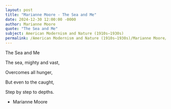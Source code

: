 ```yaml
---
layout: post
title: "Marianne Moore - The Sea and Me"
date: 2024-12-30 12:00:00 -0000
author: Marianne Moore
quote: "The Sea and Me"
subject: American Modernism and Nature (1910s–1930s)
permalink: /American Modernism and Nature (1910s–1930s)/Marianne Moore/Marianne Moore - The Sea and Me
---
```


The Sea and Me

The sea, mighty and vast,

   Overcomes all hunger,

But even to the caught,

   Step by step to depths.


- Marianne Moore
